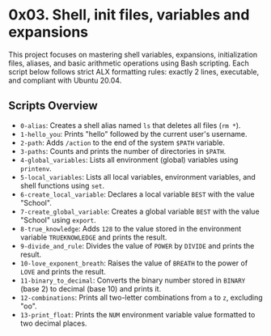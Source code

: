 # 0x03. Shell, init files, variables and expansions

This project focuses on mastering shell variables, expansions, initialization files, aliases, and basic arithmetic operations using Bash scripting. Each script below follows strict ALX formatting rules: exactly 2 lines, executable, and compliant with Ubuntu 20.04.

## Scripts Overview

- `0-alias`: Creates a shell alias named `ls` that deletes all files (`rm *`).
- `1-hello_you`: Prints "hello" followed by the current user's username.
- `2-path`: Adds `/action` to the end of the system `$PATH` variable.
- `3-paths`: Counts and prints the number of directories in `$PATH`.
- `4-global_variables`: Lists all environment (global) variables using `printenv`.
- `5-local_variables`: Lists all local variables, environment variables, and shell functions using `set`.
- `6-create_local_variable`: Declares a local variable `BEST` with the value "School".
- `7-create_global_variable`: Creates a global variable `BEST` with the value "School" using `export`.
- `8-true_knowledge`: Adds `128` to the value stored in the environment variable `TRUEKNOWLEDGE` and prints the result.
- `9-divide_and_rule`: Divides the value of `POWER` by `DIVIDE` and prints the result.
- `10-love_exponent_breath`: Raises the value of `BREATH` to the power of `LOVE` and prints the result.
- `11-binary_to_decimal`: Converts the binary number stored in `BINARY` (base 2) to decimal (base 10) and prints it.
- `12-combinations`: Prints all two-letter combinations from `a` to `z`, excluding "oo".
- `13-print_float`: Prints the `NUM` environment variable value formatted to two decimal places.


